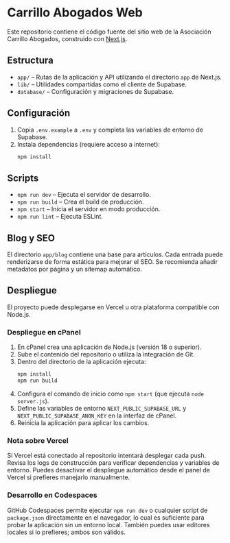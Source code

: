 # Carrillo Abogados Web

Este repositorio contiene el código fuente del sitio web de la Asociación Carrillo Abogados, construido con [Next.js](https://nextjs.org/).

## Estructura

- `app/` – Rutas de la aplicación y API utilizando el directorio `app` de Next.js.
- `lib/` – Utilidades compartidas como el cliente de Supabase.
- `database/` – Configuración y migraciones de Supabase.

## Configuración

1. Copia `.env.example` a `.env` y completa las variables de entorno de Supabase.
2. Instala dependencias (requiere acceso a internet):
   ```sh
   npm install
   ```

## Scripts

- `npm run dev` – Ejecuta el servidor de desarrollo.
- `npm run build` – Crea el build de producción.
- `npm start` – Inicia el servidor en modo producción.
- `npm run lint` – Ejecuta ESLint.

## Blog y SEO

El directorio `app/blog` contiene una base para artículos. Cada entrada puede renderizarse de forma estática para mejorar el SEO. Se recomienda añadir metadatos por página y un sitemap automático.

## Despliegue

El proyecto puede desplegarse en Vercel u otra plataforma compatible con Node.js.

### Despliegue en cPanel

1. En cPanel crea una aplicación de Node.js (versión 18 o superior).
2. Sube el contenido del repositorio o utiliza la integración de Git.
3. Dentro del directorio de la aplicación ejecuta:
   ```sh
   npm install
   npm run build
   ```
4. Configura el comando de inicio como `npm start` (que ejecuta `node server.js`).
5. Define las variables de entorno `NEXT_PUBLIC_SUPABASE_URL` y `NEXT_PUBLIC_SUPABASE_ANON_KEY` en la interfaz de cPanel.
6. Reinicia la aplicación para aplicar los cambios.

### Nota sobre Vercel

Si Vercel está conectado al repositorio intentará desplegar cada push. Revisa los logs de construcción para verificar dependencias y variables de entorno. Puedes desactivar el despliegue automático desde el panel de Vercel si prefieres manejarlo manualmente.

### Desarrollo en Codespaces

GitHub Codespaces permite ejecutar `npm run dev` o cualquier script de `package.json` directamente en el navegador, lo cual es suficiente para probar la aplicación sin un entorno local. También puedes usar editores locales si lo prefieres; ambos son válidos.

